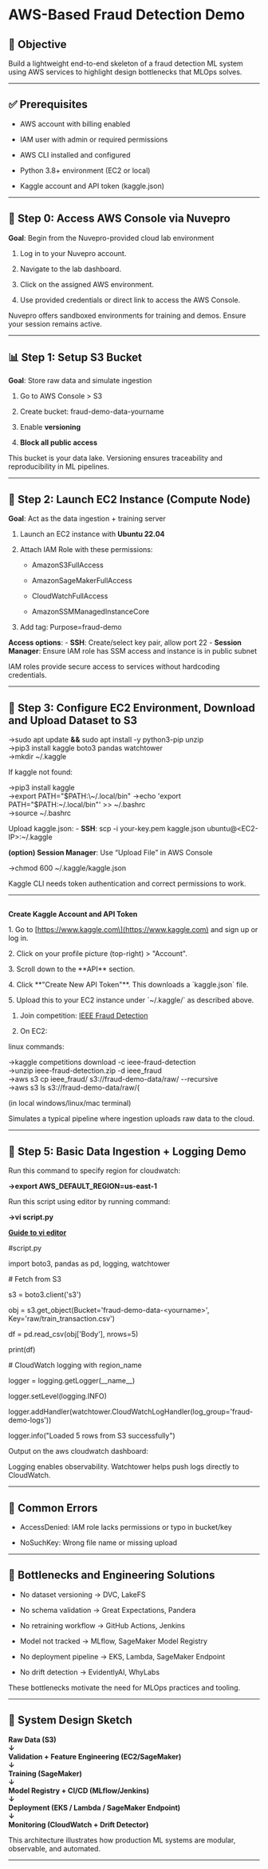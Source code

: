 # **AWS-Based Fraud Detection Demo**

## **🎯 Objective**

Build a lightweight end-to-end skeleton of a fraud detection ML system using AWS services to highlight design bottlenecks that MLOps solves.

---

## **✅ Prerequisites**

* AWS account with billing enabled

* IAM user with admin or required permissions

* AWS CLI installed and configured

* Python 3.8+ environment (EC2 or local)

* Kaggle account and API token (kaggle.json)

---

## **🔐 Step 0: Access AWS Console via Nuvepro**

**Goal**: Begin from the Nuvepro-provided cloud lab environment

1. Log in to your Nuvepro account.

2. Navigate to the lab dashboard.

3. Click on the assigned AWS environment.

4. Use provided credentials or direct link to access the AWS Console.



Nuvepro offers sandboxed environments for training and demos. Ensure your session remains active.

---

## **📊 Step 1: Setup S3 Bucket**

**Goal**: Store raw data and simulate ingestion

1. Go to AWS Console \> S3

2. Create bucket: fraud-demo-data-yourname

3. Enable **versioning**

4. **Block all public access**

This bucket is your data lake. Versioning ensures traceability and reproducibility in ML pipelines.

---

## **🚀 Step 2: Launch EC2 Instance (Compute Node)**

**Goal**: Act as the data ingestion \+ training server

1. Launch an EC2 instance with **Ubuntu 22.04**

2. Attach IAM Role with these permissions:

   * AmazonS3FullAccess

   * AmazonSageMakerFullAccess

   * CloudWatchFullAccess

   * AmazonSSMManagedInstanceCore

3. Add tag: Purpose=fraud-demo

**Access options**: \- **SSH**: Create/select key pair, allow port 22 \- **Session Manager**: Ensure IAM role has SSM access and instance is in public subnet





IAM roles provide secure access to services without hardcoding credentials.

---

## **🔄 Step 3: Configure EC2 Environment, Download and Upload Dataset to S3**

→sudo apt update **&&** sudo apt install \-y python3-pip unzip  
→pip3 install kaggle boto3 pandas watchtower  
→mkdir \~/.kaggle

If kaggle not found:

→pip3 install kaggle  
→export PATH\="$PATH:\~/.local/bin"  
→echo 'export PATH="$PATH:\~/.local/bin"' \>\> \~/.bashrc  
→source \~/.bashrc

Upload kaggle.json: \- **SSH**: scp \-i your-key.pem kaggle.json ubuntu@\<EC2-IP\>:\~/.kaggle

**(option) Session Manager**: Use “Upload File” in AWS Console

→chmod 600 \~/.kaggle/kaggle.json



Kaggle CLI needs token authentication and correct permissions to work.

---

## 

**Create Kaggle Account and API Token**

1\. Go to \[https://www.kaggle.com\](https://www.kaggle.com) and sign up or log in.

2\. Click on your profile picture (top-right) \> "Account".

3\. Scroll down to the \*\*API\*\* section.

4\. Click \*\*"Create New API Token"\*\*. This downloads a \`kaggle.json\` file.

5\. Upload this to your EC2 instance under \`\~/.kaggle/\` as described above.

1. Join competition: [IEEE Fraud Detection](https://www.kaggle.com/competitions/ieee-fraud-detection)

2. On EC2:

linux commands:

→kaggle competitions download \-c ieee-fraud-detection  
→unzip ieee-fraud-detection.zip \-d ieee\_fraud  
→aws s3 cp ieee\_fraud/ s3://fraud-demo-data/raw/ \--recursive  
→aws s3 ls s3://fraud-demo-data/raw/(

(in local windows/linux/mac terminal)



Simulates a typical pipeline where ingestion uploads raw data to the cloud.

---

## **📅 Step 5: Basic Data Ingestion \+ Logging Demo**

Run this command to specify region for cloudwatch:

**→export AWS\_DEFAULT\_REGION=us-east-1**

Run this script using editor by running command:

**→vi script.py**

[**Guide to vi editor**](https://www.atmos.albany.edu/daes/atmclasses/atm350/vi_cheat_sheet.pdf)

\#script.py

import boto3, pandas as pd, logging, watchtower

\# Fetch from S3

s3 \= boto3.client('s3')

obj \= s3.get\_object(Bucket='fraud-demo-data-\<yourname\>', Key='raw/train\_transaction.csv')

df \= pd.read\_csv(obj\['Body'\], nrows=5)

print(df)

\# CloudWatch logging with region\_name

logger \= logging.getLogger(\_\_name\_\_)

logger.setLevel(logging.INFO)

logger.addHandler(watchtower.CloudWatchLogHandler(log\_group='fraud-demo-logs'))

logger.info("Loaded 5 rows from S3 successfully")



  


Output on the aws cloudwatch dashboard:  




Logging enables observability. Watchtower helps push logs directly to CloudWatch.

---

## **🛑 Common Errors**

* AccessDenied: IAM role lacks permissions or typo in bucket/key

* NoSuchKey: Wrong file name or missing upload

---

## **🎯 Bottlenecks and Engineering Solutions**

* No dataset versioning → DVC, LakeFS

* No schema validation → Great Expectations, Pandera

* No retraining workflow → GitHub Actions, Jenkins

* Model not tracked → MLflow, SageMaker Model Registry

* No deployment pipeline → EKS, Lambda, SageMaker Endpoint

* No drift detection → EvidentlyAI, WhyLabs

These bottlenecks motivate the need for MLOps practices and tooling.

---

## **🧩 System Design Sketch**

**Raw Data (S3)**  
    **↓**  
**Validation \+ Feature Engineering (EC2/SageMaker)**  
    **↓**  
**Training (SageMaker)**  
    **↓**  
**Model Registry \+ CI/CD (MLflow/Jenkins)**  
    **↓**  
**Deployment (EKS / Lambda / SageMaker Endpoint)**  
    **↓**  
**Monitoring (CloudWatch \+ Drift Detector)**

This architecture illustrates how production ML systems are modular, observable, and automated.

---